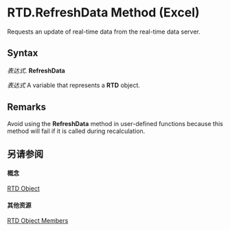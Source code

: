 
# RTD.RefreshData Method (Excel)

Requests an update of real-time data from the real-time data server.


## Syntax

 _表达式_. **RefreshData**

 _表达式_ A variable that represents a **RTD** object.


## Remarks

Avoid using the  **RefreshData** method in user-defined functions because this method will fail if it is called during recalculation.


## 另请参阅


#### 概念


[RTD Object](50f289c3-081b-108b-2fee-c4069a04a8e7.md)
#### 其他资源


[RTD Object Members](http://msdn.microsoft.com/library/1705c237-1286-816d-a363-982c53542af1%28Office.15%29.aspx)